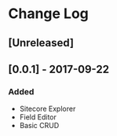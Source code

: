 # Change Log

## [Unreleased]

## [0.0.1] - 2017-09-22
### Added
- Sitecore Explorer
- Field Editor
- Basic CRUD